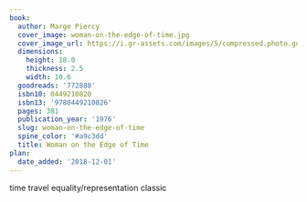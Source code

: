 ```yaml
---
book:
  author: Marge Piercy
  cover_image: woman-on-the-edge-of-time.jpg
  cover_image_url: https://i.gr-assets.com/images/S/compressed.photo.goodreads.com/books/1480498743l/772888._SY160_.jpg
  dimensions:
    height: 18.0
    thickness: 2.5
    width: 10.6
  goodreads: '772888'
  isbn10: 0449210820
  isbn13: '9780449210826'
  pages: 381
  publication_year: '1976'
  slug: woman-on-the-edge-of-time
  spine_color: '#a9c3dd'
  title: Woman on the Edge of Time
plan:
  date_added: '2018-12-01'
---
```


time travel equality/representation classic
